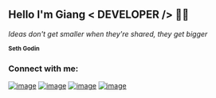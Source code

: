 <h2>Hello I'm Giang < DEVELOPER /> 👋🏼 </h2>
<!--   <img style="width: 100%; height: 700px;" src="https://i.pinimg.com/originals/a7/2b/1a/a72b1aa94154e5ce6a1e1efaed96e424.jpg">   -->
<!--   <img align="right" alt="GIF" height="160px" src="https://media.giphy.com/media/du3J3cXyzhj75IOgvA/giphy.gif" /> -->
  <p><i>Ideas don't get smaller when they're shared, they get bigger</i></p>
  
 
  <p><sub><b>Seth Godin</b></sub></p>
  
  <h3 >Connect with me:</h3>
<div>

[![image](https://img.shields.io/badge/LinkedIn-0077B5?style=for-the-badge&logo=linkedin&logoColor=white)](https://www.linkedin.com/in/cẩm-giang-9aaa5621a/)
[![image](https://img.shields.io/badge/Instagram-E4405F?style=for-the-badge&logo=instagram&logoColor=white)](https://www.instagram.com/20.thag.10/)
[![image](https://img.shields.io/badge/Facebook-1DA1F2?style=for-the-badge&logo=facebook&logoColor=white)](https://www.facebook.com/camgiang20s)
[![image](https://img.shields.io/badge/Gmail-D14836?style=for-the-badge&logo=gmail&logoColor=white)](mailto:camgiangtranthi2310@gmail.com)
  
</div>
